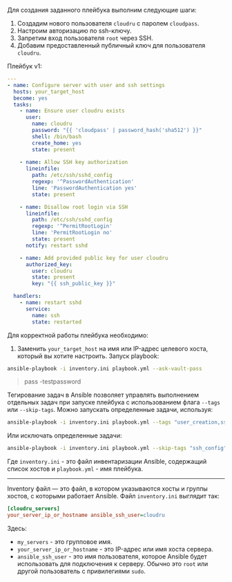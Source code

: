 Для создания заданного плейбука выполним следующие шаги:

1. Создадим нового пользователя `cloudru` с паролем `cloudpass`.
2. Настроим авторизацию по ssh-ключу.
3. Запретим вход пользователя `root` через SSH.
4. Добавим предоставленный публичный ключ для пользователя `cloudru`.

Плейбук v1:

```yaml
---
- name: Configure server with user and ssh settings
  hosts: your_target_host
  become: yes
  tasks:
    - name: Ensure user cloudru exists
      user:
        name: cloudru
        password: "{{ 'cloudpass' | password_hash('sha512') }}"
        shell: /bin/bash
        create_home: yes
        state: present
      
    - name: Allow SSH key authorization
      lineinfile:
        path: /etc/ssh/sshd_config
        regexp: '^PasswordAuthentication'
        line: 'PasswordAuthentication yes'
        state: present

    - name: Disallow root login via SSH
      lineinfile:
        path: /etc/ssh/sshd_config
        regexp: '^PermitRootLogin'
        line: 'PermitRootLogin no'
        state: present
      notify: restart sshd

    - name: Add provided public key for user cloudru
      authorized_key:
        user: cloudru
        state: present
        key: "{{ ssh_public_key }}"

  handlers:
    - name: restart sshd
      service:
        name: ssh
        state: restarted
```

Для корректной работы плейбука необходимо:

1. Заменить `your_target_host` на имя или IP-адрес целевого хоста, который вы хотите настроить.
Запуск playbook:
```bash
ansible-playbook -i inventory.ini playbook.yml --ask-vault-pass
```
> pass -testpassword

Тегирование задач в Ansible позволяет управлять выполнением отдельных задач при запуске плейбука с использованием флага `--tags` или `--skip-tags`.
Можно запускать определенные задачи, используя:
```bash
ansible-playbook -i inventory.ini playbook.yml --tags "user_creation,ssh_key"
```
Или исключать определенные задачи:
```bash
ansible-playbook -i inventory.ini playbook.yml --skip-tags "ssh_config"
```
Где `inventory.ini` - это файл инвентаризации Ansible, содержащий список хостов и `playbook.yml` - имя плейбука.

---
Inventory файл — это файл, в котором указываются хосты и группы хостов, с которыми работает Ansible. 
Файл `inventory.ini` выглядит так:
```ini
[cloudru_servers]
your_server_ip_or_hostname ansible_ssh_user=cloudru
```
Здесь:
- `my_servers` - это групповое имя.
- `your_server_ip_or_hostname` - это IP-адрес или имя хоста сервера.
- `ansible_ssh_user` - это имя пользователя, которое Ansible будет использовать для подключения к серверу. Обычно это `root` или другой пользователь с привилегиями `sudo`.
